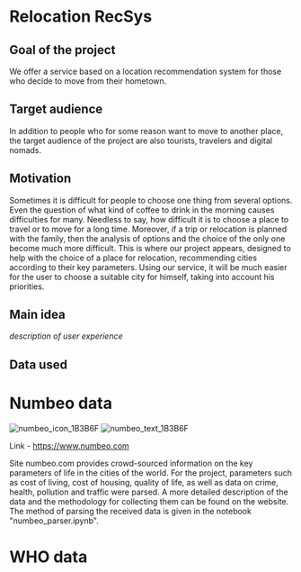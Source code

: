 # Relocation RecSys

## Goal of the project
We offer a service based on a location recommendation system for those who decide to move from their hometown.

## Target audience
In addition to people who for some reason want to move to another place, the target audience of the project are also tourists, travelers and digital nomads.

## Motivation
Sometimes it is difficult for people to choose one thing from several options. Even the question of what kind of coffee to drink in the morning causes difficulties for many. Needless to say, how difficult it is to choose a place to travel or to move for a long time. Moreover, if a trip or relocation is planned with the family, then the analysis of options and the choice of the only one become much more difficult. This is where our project appears, designed to help with the choice of a place for relocation, recommending cities according to their key parameters. Using our service, it will be much easier for the user to choose a suitable city for himself, taking into account his priorities.

## Main idea
*description of user experience*

## Data used
# Numbeo data
![numbeo_icon_1B3B6F](https://user-images.githubusercontent.com/33491221/194776467-3697d807-1260-45d4-a049-18732927274e.svg)
![numbeo_text_1B3B6F](https://user-images.githubusercontent.com/33491221/194776636-e66bfd6a-0e0c-443c-bc7a-ec5e269d1755.svg)

Link - https://www.numbeo.com

Site numbeo.com provides crowd-sourced information on the key parameters of life in the cities of the world. For the project, parameters such as cost of living, cost of housing, quality of life, as well as data on crime, health, pollution and traffic were parsed. A more detailed description of the data and the methodology for collecting them can be found on the website. The method of parsing the received data is given in the notebook "numbeo_parser.ipynb".

# WHO data

